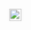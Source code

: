 [<img align="left" alt="codeSTACKr.com" width="22px" src="https://cdn.jsdelivr.net/npm/simples-icons@v3/icons/youtube.svg" />][youtube]

[youtube]: https://youtube.com
